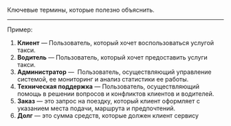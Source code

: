 Ключевые термины, которые полезно объяснить.

----

Пример:

1. **Клиент** — Пользователь, который хочет воспользоваться услугой такси.
2. **Водитель** — Пользователь, который хочет предоставить услуги такси.
3. **Администратор** —  Пользователь, осуществляющий управление системой, ее мониторинг и анализ статистики ее работы.
4. **Техническая поддержка** — Пользователь, осуществляющий помощь в решении вопросов и конфликтов клиентов и водителей.
5. **Заказ** — это запрос на поездку, который клиент оформляет с указанием места подачи, маршрута и предпочтений.
6. **Долг** — это сумма средств, которые должен клиент сервису